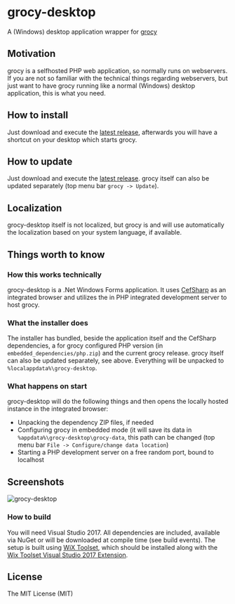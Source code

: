 # grocy-desktop
A (Windows) desktop application wrapper for [grocy](https://github.com/grocy/grocy)

## Motivation
grocy is a selfhosted PHP web application, so normally runs on webservers. If you are not so familiar with the technical things regarding webservers, but just want to have grocy running like a normal (Windows) desktop application, this is what you need.

## How to install
Just download and execute the [latest release](https://releases.grocy.info/latest-desktop), afterwards you will have a shortcut on your desktop which starts grocy.

## How to update
Just download and execute the [latest release](https://releases.grocy.info/latest-desktop). grocy itself can also be updated separately (top menu bar `grocy -> Update`).

## Localization
grocy-desktop itself is not localized, but grocy is and will use automatically the localization based on your system language, if available.

## Things worth to know

### How this works technically
grocy-desktop is a .Net Windows Forms application. It uses [CefSharp](https://github.com/cefsharp/CefSharp) as an integrated browser and utilizes the in PHP integrated development server to host grocy.

### What the installer does
The installer has bundled, beside the application itself and the CefSharp dependencies, a for grocy configured PHP version (in `embedded_dependencies/php.zip`) and the current grocy release. grocy itself can also be updated separately, see above. Everything will be unpacked to `%localappdata%\grocy-desktop`.

### What happens on start
grocy-desktop will do the following things and then opens the locally hosted instance in the integrated browser:
- Unpacking the dependency ZIP files, if needed
- Configuring grocy in embedded mode (it will save its data in `%appdata%\grocy-desktop\grocy-data`, this path can be changed (top menu bar `File -> Configure/change data location`)
- Starting a PHP development server on a free random port, bound to localhost

## Screenshots
![grocy-desktop](https://github.com/berrnd/grocy-desktop/raw/master/publication_assets/grocy-desktop.png "grocy-desktop")

### How to build
You will need Visual Studio 2017. All dependencies are included, available via NuGet or will be downloaded at compile time (see build events).
The setup is built using [WiX Toolset](http://wixtoolset.org), which should be installed along with the [Wix Toolset Visual Studio 2017 Extension](https://marketplace.visualstudio.com/items?itemName=RobMensching.WixToolsetVisualStudio2017Extension).

## License
The MIT License (MIT)
